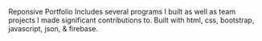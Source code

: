 Reponsive Portfolio
Includes several programs I built as well as team projects I made significant contributions to.
Built with html, css, bootstrap, javascript, json, & firebase.
